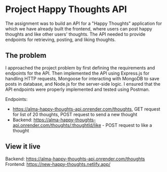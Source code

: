 # Project Happy Thoughts API

The assignment was to build an API for a "Happy Thoughts" application for which we have already built the frontend, where users can post happy thoughts and like other users' thoughts. The API needed to provide endpoints for retrieving, posting, and liking thoughts.

## The problem

I approached the project problem by first defining the requirements and endpoints for the API. Then implemented the API using Express.js for handling HTTP requests, Mongoose for interacting with MongoDB to save posts in database, and Node.js for the server-side logic. I ensured that the API endpoints were properly implemented and tested using Postman.

Endpoints:

- https://alma-happy-thoughts-api.onrender.com/thoughts, GET request for list of 20 thoughts, POST request to send a new thought
- Backend: https://alma-happy-thoughts-api.onrender.com/thoughts/:thoughtId/like - POST request to like a thought

## View it live

Backend: https://alma-happy-thoughts-api.onrender.com/thoughts
Frontend: https://new-happy-thoughts.netlify.app/
